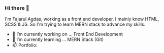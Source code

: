 ### Hi there 👋

I'm Fajarul Agdas, working as a front end developer. I mainly know HTML, SCSS & JS. So I'm trying to learn MERN stack to advance my skills.

- 🔭 I’m currently working on ... Front End Development
- 🌱 I’m currently learning ... MERN Stack (Git)
- 📫 Portfolio: 

